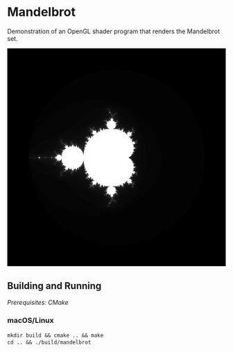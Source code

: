 # Mandelbrot

Demonstration of an OpenGL shader program that renders the Mandelbrot set.

![Screenshot of a grayscale rendering of the Mandelbrot set](/examples/bnw.png)

## Building and Running
_Prerequisites: CMake_

### macOS/Linux
```
mkdir build && cmake .. && make
cd .. && ./build/mandelbrot
```